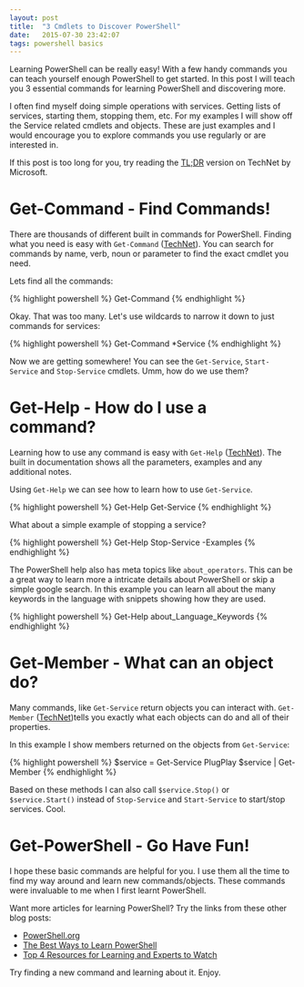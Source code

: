 ```yaml
---
layout: post
title:  "3 Cmdlets to Discover PowerShell"
date:   2015-07-30 23:42:07
tags: powershell basics
---
```


Learning PowerShell can be really easy! With a few handy commands you can teach
yourself enough PowerShell to get started. In this post I will teach you 3
essential commands for learning PowerShell and discovering more.

I often find myself doing simple operations with services. Getting lists of
services, starting them, stopping them, etc. For my examples I will show off
the Service related cmdlets and objects. These are just examples and I would
encourage you to explore commands you use regularly or are interested in.

If this post is too long for you, try reading the [TL;DR][tldr] version on
TechNet by Microsoft.

Get-Command - Find Commands!
===============================================================================

There are thousands of different built in commands for PowerShell. Finding what
you need is easy with ``Get-Command`` ([TechNet][get-command]). You can search for
commands by name, verb, noun or parameter to find the exact cmdlet you need.

Lets find all the commands:

{% highlight powershell %}
Get-Command 
{% endhighlight %}

Okay. That was too many. Let's use wildcards to narrow it down to just commands
for services:

{% highlight powershell %}
Get-Command *Service
{% endhighlight %}

Now we are getting somewhere! You can see the ``Get-Service``, ``Start-Service``
and ``Stop-Service`` cmdlets. Umm, how do we use them?

Get-Help - How do I use a command?
===============================================================================

Learning how to use any command is easy with ``Get-Help`` ([TechNet][get-help]). The built in
documentation shows all the parameters, examples and any additional notes.

Using ``Get-Help`` we can see how to learn how to use ``Get-Service``.

{% highlight powershell %}
Get-Help Get-Service
{% endhighlight %}

What about a simple example of stopping a service?

{% highlight powershell %}
Get-Help Stop-Service -Examples
{% endhighlight %}

The PowerShell help also has meta topics like ``about_operators``. This can be
a great way to learn more a intricate details about PowerShell or skip a simple
google search. In this example you can learn all about the many keywords in the
language with snippets showing how they are used.

{% highlight powershell %}
Get-Help about_Language_Keywords
{% endhighlight %}

Get-Member - What can an object do?
===============================================================================

Many commands, like ``Get-Service`` return objects you can interact with.
``Get-Member`` ([TechNet][get-member])tells you exactly what each objects can do and all of their properties.

In this example I show members returned on the objects from ``Get-Service``:

{% highlight powershell %}
$service = Get-Service PlugPlay
$service | Get-Member
{% endhighlight %}

Based on these methods I can also call ``$service.Stop()`` or ``$service.Start()``
instead of ``Stop-Service`` and ``Start-Service`` to start/stop services. Cool.


Get-PowerShell - Go Have Fun!
===============================================================================

I hope these basic commands are helpful for you. I use them all the time to
find my way around and learn new commands/objects. These commands were invaluable
to me when I first learnt PowerShell.

Want more articles for learning PowerShell? Try the links from these other blog
posts:

* [PowerShell.org][powershell]
* [The Best Ways to Learn PowerShell][learn]
* [Top 4 Resources for Learning and Experts to Watch][resources]

Try finding a new command and learning about it. Enjoy.

[tldr]: https://technet.microsoft.com/en-us/library/dd315275.aspx
[get-command]: https://technet.microsoft.com/en-us/library/ee176842.aspx
[get-help]: https://technet.microsoft.com/en-us/library/ee176848.aspx
[get-member]: https://technet.microsoft.com/en-us/library/ee176854.aspx
[powershell]: http://powershell.org/wp/
[learn]: http://blogs.technet.com/b/heyscriptingguy/archive/2015/01/04/weekend-scripter-the-best-ways-to-learn-powershell.aspx
[resources]: https://borntolearn.mslearn.net/b/weblog/archive/2015/04/07/powershell-top-4-resources-for-learning-and-experts-to-watch
